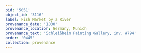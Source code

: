 ```yaml
---
pid: '5051'
object_id: '3116'
label: Fish Market by a River
provenance_date: '1830'
provenance_location: Germany, Munich
provenance_text: 'Schleißheim Painting Gallery, inv. #794'
order: '0445'
collection: provenance
---
```

